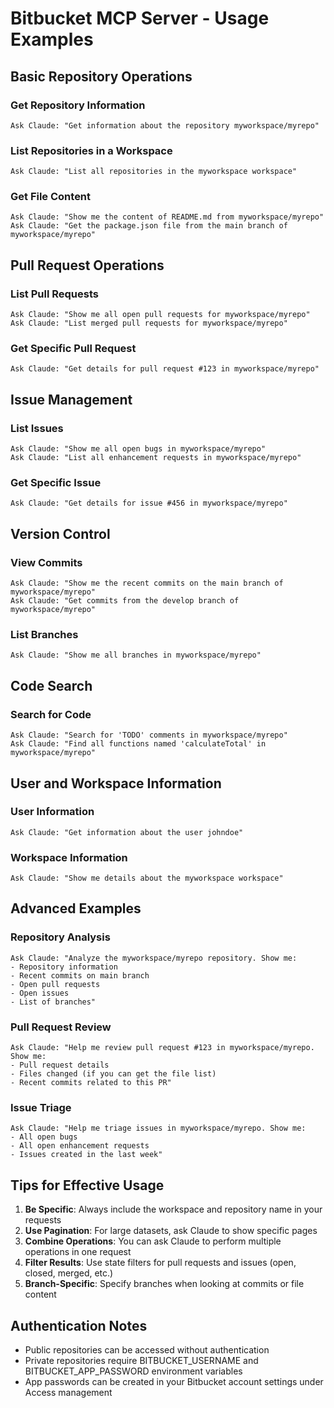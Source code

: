 # Bitbucket MCP Server - Usage Examples

## Basic Repository Operations

### Get Repository Information
```
Ask Claude: "Get information about the repository myworkspace/myrepo"
```

### List Repositories in a Workspace
```
Ask Claude: "List all repositories in the myworkspace workspace"
```

### Get File Content
```
Ask Claude: "Show me the content of README.md from myworkspace/myrepo"
Ask Claude: "Get the package.json file from the main branch of myworkspace/myrepo"
```

## Pull Request Operations

### List Pull Requests
```
Ask Claude: "Show me all open pull requests for myworkspace/myrepo"
Ask Claude: "List merged pull requests for myworkspace/myrepo"
```

### Get Specific Pull Request
```
Ask Claude: "Get details for pull request #123 in myworkspace/myrepo"
```

## Issue Management

### List Issues
```
Ask Claude: "Show me all open bugs in myworkspace/myrepo"
Ask Claude: "List all enhancement requests in myworkspace/myrepo"
```

### Get Specific Issue
```
Ask Claude: "Get details for issue #456 in myworkspace/myrepo"
```

## Version Control

### View Commits
```
Ask Claude: "Show me the recent commits on the main branch of myworkspace/myrepo"
Ask Claude: "Get commits from the develop branch of myworkspace/myrepo"
```

### List Branches
```
Ask Claude: "Show me all branches in myworkspace/myrepo"
```

## Code Search

### Search for Code
```
Ask Claude: "Search for 'TODO' comments in myworkspace/myrepo"
Ask Claude: "Find all functions named 'calculateTotal' in myworkspace/myrepo"
```

## User and Workspace Information

### User Information
```
Ask Claude: "Get information about the user johndoe"
```

### Workspace Information
```
Ask Claude: "Show me details about the myworkspace workspace"
```

## Advanced Examples

### Repository Analysis
```
Ask Claude: "Analyze the myworkspace/myrepo repository. Show me:
- Repository information
- Recent commits on main branch
- Open pull requests
- Open issues
- List of branches"
```

### Pull Request Review
```
Ask Claude: "Help me review pull request #123 in myworkspace/myrepo. Show me:
- Pull request details
- Files changed (if you can get the file list)
- Recent commits related to this PR"
```

### Issue Triage
```
Ask Claude: "Help me triage issues in myworkspace/myrepo. Show me:
- All open bugs
- All open enhancement requests
- Issues created in the last week"
```

## Tips for Effective Usage

1. **Be Specific**: Always include the workspace and repository name in your requests
2. **Use Pagination**: For large datasets, ask Claude to show specific pages
3. **Combine Operations**: You can ask Claude to perform multiple operations in one request
4. **Filter Results**: Use state filters for pull requests and issues (open, closed, merged, etc.)
5. **Branch-Specific**: Specify branches when looking at commits or file content

## Authentication Notes

- Public repositories can be accessed without authentication
- Private repositories require BITBUCKET_USERNAME and BITBUCKET_APP_PASSWORD environment variables
- App passwords can be created in your Bitbucket account settings under Access management
